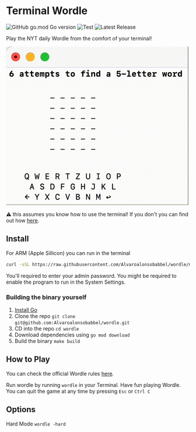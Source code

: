 # Terminal Wordle
![GitHub go.mod Go version](https://img.shields.io/github/go-mod/go-version/Alvaroalonsobabbel/wordle) ![Test](https://github.com/Alvaroalonsobabbel/wordle/actions/workflows/test.yml/badge.svg) ![Latest Release](https://img.shields.io/github/v/release/Alvaroalonsobabbel/wordle?color=blue&label=Latest%20Release)

Play the NYT daily Wordle from the comfort of your terminal!

![alt text](doc/example.gif "Title")

⚠️ this assumes you know how to use the terminal! If you don't you can find out how [here](https://www.google.com/search?q=how+to+use+the+terminal).

## Install
For ARM (Apple Sillicon) you can run in the terminal

```bash
curl -sSL https://raw.githubusercontent.com/Alvaroalonsobabbel/wordle/main/bin/install.sh | bash
```

You'll required to enter your admin password.
You might be required to enable the program to run in the System Settings.

### Building the binary yourself

1. [Install Go](https://go.dev/doc/install)
2. Clone the repo `git clone git@github.com:Alvaroalonsobabbel/wordle.git`
3. CD into the repo `cd wordle`
4. Download dependencies using `go mod download`
5. Build the binary `make build`

## How to Play

You can check the official Wordle rules [here](https://www.nytimes.com/2023/08/01/crosswords/how-to-talk-about-wordle.html).

Run wordle by running `wordle` in your Terminal.
Have fun playing Wordle.
You can quit the game at any time by pressing `Esc` or `Ctrl C`

## Options

Hard Mode
`wordle -hard`
